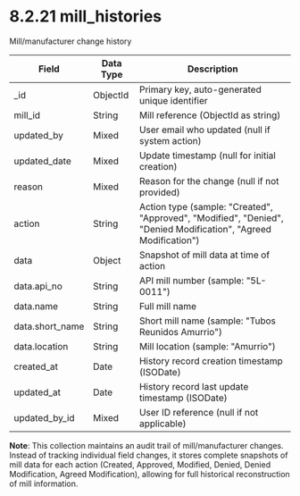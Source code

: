 # 8.2.21 mill_histories

Mill/manufacturer change history

| Field | Data Type | Description |
|-------|-----------|-------------|
| _id | ObjectId | Primary key, auto-generated unique identifier |
| mill_id | String | Mill reference (ObjectId as string) |
| updated_by | Mixed | User email who updated (null if system action) |
| updated_date | Mixed | Update timestamp (null for initial creation) |
| reason | Mixed | Reason for the change (null if not provided) |
| action | String | Action type (sample: "Created", "Approved", "Modified", "Denied", "Denied Modification", "Agreed Modification") |
| data | Object | Snapshot of mill data at time of action |
| data.api_no | String | API mill number (sample: "5L-0011") |
| data.name | String | Full mill name |
| data.short_name | String | Short mill name (sample: "Tubos Reunidos Amurrio") |
| data.location | String | Mill location (sample: "Amurrio") |
| created_at | Date | History record creation timestamp (ISODate) |
| updated_at | Date | History record last update timestamp (ISODate) |
| updated_by_id | Mixed | User ID reference (null if not applicable) |

**Note**: This collection maintains an audit trail of mill/manufacturer changes. Instead of tracking individual field changes, it stores complete snapshots of mill data for each action (Created, Approved, Modified, Denied, Denied Modification, Agreed Modification), allowing for full historical reconstruction of mill information.
